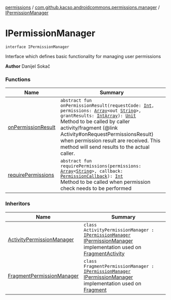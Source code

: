 [permissions](../../index.md) / [com.github.kacso.androidcommons.permissions.manager](../index.md) / [IPermissionManager](./index.md)

# IPermissionManager

`interface IPermissionManager`

Interface which defines basic functionality for managing user permissions

**Author**
Danijel Sokač

### Functions

| Name | Summary |
|---|---|
| [onPermissionResult](on-permission-result.md) | `abstract fun onPermissionResult(requestCode: `[`Int`](https://kotlinlang.org/api/latest/jvm/stdlib/kotlin/-int/index.html)`, permissions: `[`Array`](https://kotlinlang.org/api/latest/jvm/stdlib/kotlin/-array/index.html)`<out `[`String`](https://kotlinlang.org/api/latest/jvm/stdlib/kotlin/-string/index.html)`>, grantResults: `[`IntArray`](https://kotlinlang.org/api/latest/jvm/stdlib/kotlin/-int-array/index.html)`): `[`Unit`](https://kotlinlang.org/api/latest/jvm/stdlib/kotlin/-unit/index.html)<br>Method to be called by caller activity/fragment (@link Activity#onRequestPermissionsResult) when permission result are received. This method will send results to the actual caller. |
| [requirePermissions](require-permissions.md) | `abstract fun requirePermissions(permissions: `[`Array`](https://kotlinlang.org/api/latest/jvm/stdlib/kotlin/-array/index.html)`<`[`String`](https://kotlinlang.org/api/latest/jvm/stdlib/kotlin/-string/index.html)`>, callback: `[`PermissionCallback`](../../com.github.kacso.androidcommons.permissions.callbacks/-permission-callback/index.md)`): `[`Int`](https://kotlinlang.org/api/latest/jvm/stdlib/kotlin/-int/index.html)<br>Method to be called when permission check needs to be performed |

### Inheritors

| Name | Summary |
|---|---|
| [ActivityPermissionManager](../-activity-permission-manager/index.md) | `class ActivityPermissionManager : `[`IPermissionManager`](./index.md)<br>[IPermissionManager](./index.md) implementation used on [FragmentActivity](#) |
| [FragmentPermissionManager](../-fragment-permission-manager/index.md) | `class FragmentPermissionManager : `[`IPermissionManager`](./index.md)<br>[IPermissionManager](./index.md) implementation used on [Fragment](#) |

